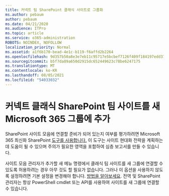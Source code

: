 ```yaml
---
title: 커넥트 팀 SharePoint 클래식 사이트로 그룹화
ms.author: pebaum
author: pebaum
ms.date: 04/21/2020
ms.audience: ITPro
ms.topic: article
ms.service: o365-administration
ROBOTS: NOINDEX, NOFOLLOW
localization_priority: Normal
ms.assetid: a1f6b170-bead-4e1c-b119-f6affd2b2264
ms.openlocfilehash: 9d357b50a8e3e7eb11c95717e5bcbef7126f409f184197edd3705c3039241bbe
ms.sourcegitcommit: b5f7da89a650d2915dc652449623c78be6247175
ms.translationtype: MT
ms.contentlocale: ko-KR
ms.lasthandoff: 08/05/2021
ms.locfileid: "54033032"
---
```

# <a name="connect-classic-sharepoint-team-sites-to-new-microsoft-365-groups"></a>커넥트 클래식 SharePoint 팀 사이트를 새 Microsoft 365 그룹에 추가

SharePoint 사이트 모음에 연결할 준비가 되어 있는지 여부를 평가하려면 Microsoft 365 최신화 SharePoint [도구를 사용합니다.](https://go.microsoft.com/fwlink/?linkid=873066) 이 도구는 사이트 현대화 전략을 계획하는 데 도움이 될 수 있으며 주의가 필요한 영역을 포함하여 심층 보고서를 만들 수 있습니다.
  
사이트 모음 관리자가 추가할 새 메뉴 명령에서 클래식 팀 사이트를 새 그룹에 연결할 수 있도록 허용하려는 경우 아무 것도 할 필요가 없습니다. 그러나 이 옵션을 사용하지 않도록 설정하려면 기본 설정을 변경해야 합니다. [방법을 알아보세요](https://go.microsoft.com/fwlink/?linkid=2004316). 전역 및 SharePoint 관리자는 항상 PowerShell cmdlet 또는 API를 사용하여 사이트를 새 그룹에 연결할 수 있습니다.
  

